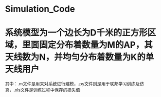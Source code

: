 # Simulation_Code
# 系统模型为一个边长为D千米的正方形区域，里面固定分布着数量为M的AP，其天线数为N，并均匀分布着数量为K的单天线用户
其中：.m文件是用来对系统进行建模，.py文件则是用于联邦学习训练及仿真，.xls文件是训练过程中保存的损失值
